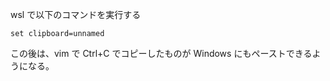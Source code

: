 wsl で以下のコマンドを実行する

```
set clipboard=unnamed
```

この後は、vim で Ctrl+C でコピーしたものが Windows にもペーストできるようになる。
